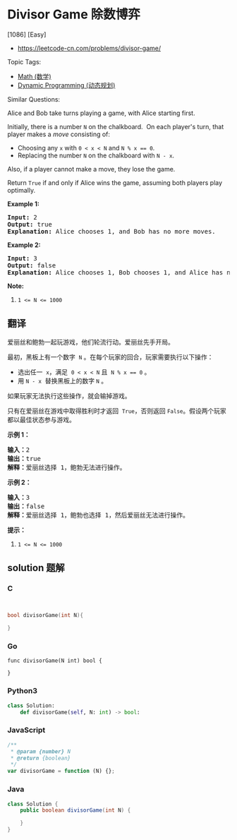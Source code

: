# Divisor Game 除数博弈

[1086] [Easy]

- https://leetcode-cn.com/problems/divisor-game/

Topic Tags:

- [Math (数学)](https://leetcode-cn.com/tag/math/)
- [Dynamic Programming (动态规划)](https://leetcode-cn.com/tag/dynamic-programming/)

Similar Questions:

Alice and Bob take turns playing a game, with Alice starting first.

Initially, there is a number `N` on the chalkboard.  On each player's turn, that player makes a *move* consisting of:

- Choosing any `x` with `0 < x < N` and `N % x == 0`.
- Replacing the number `N` on the chalkboard with `N - x`.

Also, if a player cannot make a move, they lose the game.

Return `True` if and only if Alice wins the game, assuming both players play optimally.

**Example 1:**

<pre><strong>Input: </strong><span id="example-input-1-1">2</span>
<strong>Output: </strong><span id="example-output-1">true</span>
<strong>Explanation:</strong> Alice chooses 1, and Bob has no more moves.
</pre>

**Example 2:**

<pre><strong>Input: </strong><span id="example-input-2-1">3</span>
<strong>Output: </strong><span id="example-output-2">false</span>
<strong>Explanation:</strong> Alice chooses 1, Bob chooses 1, and Alice has no more moves.
</pre>

**Note:**

1.  `1 <= N <= 1000`

## 翻译

爱丽丝和鲍勃一起玩游戏，他们轮流行动。爱丽丝先手开局。

最初，黑板上有一个数字  `N` 。在每个玩家的回合，玩家需要执行以下操作：

- 选出任一  `x`，满足  `0 < x < N` 且  `N % x == 0` 。
- 用 `N - x`  替换黑板上的数字 `N` 。

如果玩家无法执行这些操作，就会输掉游戏。

只有在爱丽丝在游戏中取得胜利时才返回  `True`，否则返回 `False`。假设两个玩家都以最佳状态参与游戏。

**示例 1：**

<pre><strong>输入：</strong>2
<strong>输出：</strong>true
<strong>解释：</strong>爱丽丝选择 1，鲍勃无法进行操作。
</pre>

**示例 2：**

<pre><strong>输入：</strong>3
<strong>输出：</strong>false
<strong>解释：</strong>爱丽丝选择 1，鲍勃也选择 1，然后爱丽丝无法进行操作。
</pre>

**提示：**

1.  `1 <= N <= 1000`

## solution 题解

### C

```c


bool divisorGame(int N){

}


```

### Go

```golang
func divisorGame(N int) bool {

}
```

### Python3

```python
class Solution:
    def divisorGame(self, N: int) -> bool:

```

### JavaScript

```javascript
/**
 * @param {number} N
 * @return {boolean}
 */
var divisorGame = function (N) {};
```

### Java

```java
class Solution {
    public boolean divisorGame(int N) {

    }
}
```
